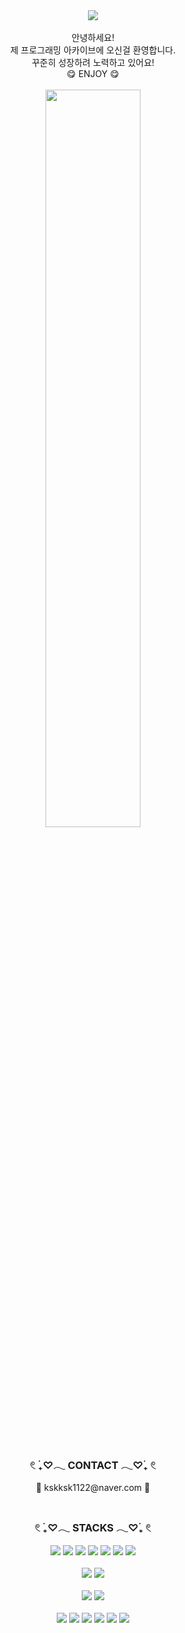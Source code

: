 <div align="center"><img src="https://capsule-render.vercel.app/api?type=soft&color=FFBBBB&height=150&section=header&text=Welcome!&&desc=SuKyung's&nbsp;GitHub&fontSize=70&animation=fadeIn&fontColor=FFFFFF&descSize=22&descAlignY=75" />
</div>
<div align="center">
<br>안녕하세요!<br>
제 프로그래밍 아카이브에 오신걸 환영합니다.<br>
꾸준히 성장하려 노력하고 있어요! <br>
😋 ENJOY 😋<br><br>
<img width="55%" src="https://user-images.githubusercontent.com/103197599/177783134-86050648-2839-43b0-a9ad-3ca38433ba80.jpg"/>

</div>
<br>
<div align="center">
<h3>𓏲 ࣪₊♡𓂃 CONTACT 𓂃♡࣪₊ 𓏲</h3>
📧 kskksk1122@naver.com 📧<br><br>
<h3>𓏲 ࣪₊♡𓂃 STACKS 𓂃♡࣪₊ 𓏲</h3>
<img src="https://img.shields.io/badge/JAVA-FF5E00?style=flat-square&logo=java&logoColor=white"/>
<img src="https://img.shields.io/badge/JSP-BDBDBD?style=flat-square&logo=Java&logoColor=white"/>
<img src="https://img.shields.io/badge/Python-489CFF?style=flat-square&logo=Python&logoColor=white"/>
<img src="https://img.shields.io/badge/JavaScript-FFE400?style=flat-square&logo=JavaScript&logoColor=white"/>
<img src="https://img.shields.io/badge/Spring-1DDB16?style=flat-square&logo=Spring&logoColor=white"/>
<img src="https://img.shields.io/badge/HTML-ED4C00?style=flat-square&logo=HTML5&logoColor=white"/>   
<img src="https://img.shields.io/badge/Linux-000000?style=flat-square&logo=Linux&logoColor=white"/>   
<br><br>
<img src="https://img.shields.io/badge/MySQL-00D8FF?style=flat-square&logo=MySQL&logoColor=black"/>
<img src="https://img.shields.io/badge/Oracle-FF0000?style=flat-square&logo=Oracle&logoColor=white"/>
<br><br>
<img src="https://img.shields.io/badge/CSS-1F50B5?style=flat-square&logo=CSS3&logoColor=white"/>
<img src="https://img.shields.io/badge/Bootstrap-8324FF?style=flat-square&logo=Bootstrap&logoColor=white"/>
<br><br>
<img src="https://img.shields.io/badge/Eclipse-4D00ED?style=flat-square&logo=Eclipse IDE&logoColor=white"/>
<img src="https://img.shields.io/badge/Jupyter-FF8224?style=flat-square&logo=Jupyter&logoColor=white"/>
<img src="https://img.shields.io/badge/Visual Studio-7112FF?style=flat-square&logo=Visual Studio&logoColor=white"/>
<img src="https://img.shields.io/badge/Apache Tomcat-FAED7D?style=flat-square&logo=Apache Tomcat&logoColor=black"/>
<img src="https://img.shields.io/badge/Unity-FFFFFF?style=flat-square&logo=Unity&logoColor=black"/>
<img src="https://img.shields.io/badge/Android Studio-1DDB16?style=flat-square&logo=Android Studio&logoColor=white"/>
</div>

